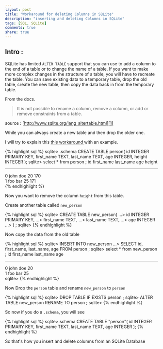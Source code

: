 ```yaml
---
layout: post
title: "Workaround for deleting Columns in SQLite"
description: "inserting and deleting Columns in SQLite"
tags: [SQL, SQLite]
comments: true
share: true
---
```


## Intro : 

SQLite has limited `ALTER TABLE` support that you can use to add a column to the end of a table or to change the name of a table. If you want to make more complex changes in the structure of a table, you will have to recreate the table. You can save existing data to a temporary table, drop the old table, create the new table, then copy the data back in from the temporary table.

From the docs.

> It is not possible to rename a column, remove a column, or add or remove constraints from a table.

source : [http://www.sqlite.org/lang_altertable.html][1]

While you can always create a new table and then drop the older one.

I will try to explain this [this workaround ][2] with an example.

{% highlight sql %}
sqlite> .schema
CREATE TABLE person(
 id INTEGER PRIMARY KEY, 
 first_name TEXT,
 last_name TEXT, 
 age INTEGER, 
 height INTEGER
);
sqlite> select * from person ; 
id          first_name  last_name   age         height    
----------  ----------  ----------  ----------  ----------
0           john        doe         20          170       
1           foo         bar         25          171  
{% endhighlight %}


Now you want to remove the column `height` from this table.


Create another table called `new_person` 

{% highlight sql %}
sqlite> CREATE TABLE new_person(
   ...>  id INTEGER PRIMARY KEY, 
   ...>  first_name TEXT, 
   ...>  last_name TEXT, 
   ...>  age INTEGER 
   ...> ) ; 
sqlite> 
{% endhighlight %}


Now copy the data from the old table 


{% highlight sql %}
sqlite> INSERT INTO new_person
   ...> SELECT id, first_name, last_name, age FROM person ;
sqlite> select * from new_person ;
id          first_name  last_name   age       
----------  ----------  ----------  ----------
0           john        doe         20        
1           foo         bar         25        
sqlite>
{% endhighlight %}


Now Drop the `person` table and rename `new_person` to `person`

{% highlight sql %}
sqlite> DROP TABLE IF EXISTS person ; 
sqlite> ALTER TABLE new_person RENAME TO person ;
sqlite>
{% endhighlight %}

So now if you do a `.schema`, you will see

{% highlight sql %}
sqlite>.schema
CREATE TABLE "person"(
 id INTEGER PRIMARY KEY, 
 first_name TEXT, 
 last_name TEXT, 
 age INTEGER 
);
{% endhighlight %}


So that's how you insert and delete columns from an SQLite Database

[1]: http://www.sqlite.org/lang_altertable.html
[2]: http://www.sqlite.org/faq.html#q11

  